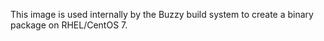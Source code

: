 This image is used internally by the Buzzy build system to create a binary
package on RHEL/CentOS 7.
